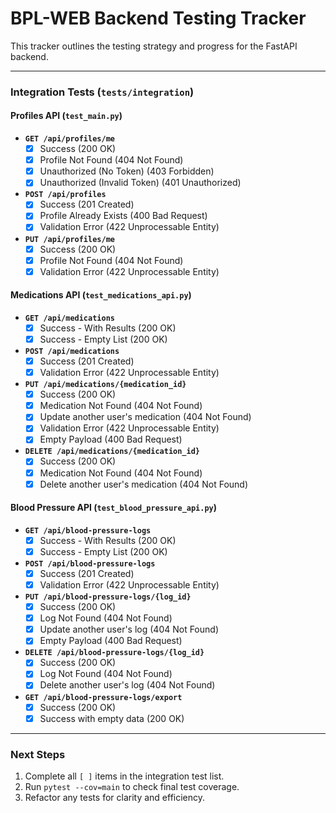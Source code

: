 # BPL-WEB Backend Testing Tracker

This tracker outlines the testing strategy and progress for the FastAPI backend.

---

### Integration Tests (`tests/integration`)

#### Profiles API (`test_main.py`)
- **`GET /api/profiles/me`**
  - [x] Success (200 OK)
  - [x] Profile Not Found (404 Not Found)
  - [x] Unauthorized (No Token) (403 Forbidden)
  - [x] Unauthorized (Invalid Token) (401 Unauthorized)
- **`POST /api/profiles`**
  - [x] Success (201 Created)
  - [x] Profile Already Exists (400 Bad Request)
  - [x] Validation Error (422 Unprocessable Entity)
- **`PUT /api/profiles/me`**
  - [x] Success (200 OK)
  - [x] Profile Not Found (404 Not Found)
  - [x] Validation Error (422 Unprocessable Entity)

#### Medications API (`test_medications_api.py`)
- **`GET /api/medications`**
  - [x] Success - With Results (200 OK)
  - [x] Success - Empty List (200 OK)
- **`POST /api/medications`**
  - [x] Success (201 Created)
  - [x] Validation Error (422 Unprocessable Entity)
- **`PUT /api/medications/{medication_id}`**
  - [x] Success (200 OK)
  - [x] Medication Not Found (404 Not Found)
  - [x] Update another user's medication (404 Not Found)
  - [x] Validation Error (422 Unprocessable Entity)
  - [x] Empty Payload (400 Bad Request)
- **`DELETE /api/medications/{medication_id}`**
  - [x] Success (200 OK)
  - [x] Medication Not Found (404 Not Found)
  - [x] Delete another user's medication (404 Not Found)

#### Blood Pressure API (`test_blood_pressure_api.py`)
- **`GET /api/blood-pressure-logs`**
  - [x] Success - With Results (200 OK)
  - [x] Success - Empty List (200 OK)
- **`POST /api/blood-pressure-logs`**
  - [x] Success (201 Created)
  - [x] Validation Error (422 Unprocessable Entity)
- **`PUT /api/blood-pressure-logs/{log_id}`**
  - [x] Success (200 OK)
  - [x] Log Not Found (404 Not Found)
  - [x] Update another user's log (404 Not Found)
  - [x] Empty Payload (400 Bad Request)
- **`DELETE /api/blood-pressure-logs/{log_id}`**
  - [x] Success (200 OK)
  - [x] Log Not Found (404 Not Found)
  - [x] Delete another user's log (404 Not Found)
- **`GET /api/blood-pressure-logs/export`**
  - [x] Success (200 OK)
  - [x] Success with empty data (200 OK)

---

### Next Steps

1.  Complete all `[ ]` items in the integration test list.
2.  Run `pytest --cov=main` to check final test coverage.
3.  Refactor any tests for clarity and efficiency.
